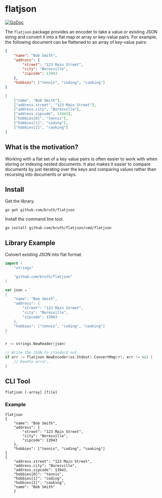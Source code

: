 # flatjson

[![GoDoc](https://godoc.org/github.com/bruth/flatjson?status.svg)](https://godoc.org/github.com/bruth/flatjson)

The `flatjson` package provides an encoder to take a value or existing JSON string and convert it into a flat map or array or key-value pairs. For example, the following document can be flattened to an array of key-value pairs:

```json
{
    "name": "Bob Smith",
    "address": {
        "street": "123 Main Street",
        "city": "Boresville",
        "zipcode": 13943
    },
    "hobbies": ["tennis", "coding", "cooking"]
}
```

```json
[
    ["name", "Bob Smith"],
    ["address.street", "123 Main Street"],
    ["address.city", "Boresville"],
    ["address.zipcode", 13943],
    ["hobbies[0]", "tennis"],
    ["hobbies[1]", "coding"],
    ["hobbies[2]", "cooking"]
]
```

## What is the motivation?

Working with a flat set of a key value pairs is often easier to work with when storing or indexing nested documents. It also makes it easier to compare documents by just iterating over the keys and comparing values rather than recursing into documents or arrays.

## Install

Get the library.

```
go get github.com/bruth/flatjson
```

Install the command line tool.

```
go install github.com/bruth/flatjson/cmd/flatjson
```

## Library Example

Convert existing JSON into flat format.

```go
import (
    "strings"

    "github.com/bruth/flatjson"
)

var json = `
{
    "name": "Bob Smith",
    "address": {
        "street": "123 Main Street",
        "city": "Boresville",
        "zipcode": 13943
    },
    "hobbies": ["tennis", "coding", "cooking"]
}
`

r := strings.NewReader(json)

// Write the JSON to standard out.
if err := flatjson.NewEncoder(os.Stdout).ConvertMap(r); err != nil {
    // Handle error..
}
```

## CLI Tool

```
flatjson [-array] [file]
```

### Example

```
flatjson
{
    "name": "Bob Smith",
    "address": {
        "street": "123 Main Street",
        "city": "Boresville",
        "zipcode": 13943
    },
    "hobbies": ["tennis", "coding", "cooking"]
}
{
    "address.street": "123 Main Street",
    "address.city": "Boresville",
    "address.zipcode": 13943,
    "hobbies[0]": "tennis",
    "hobbies[1]": "coding",
    "hobbies[2]": "cooking",
    "name": "Bob Smith"
    }
